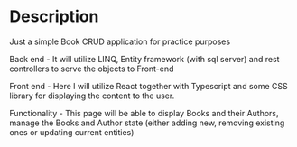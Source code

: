 # Description
Just a simple Book CRUD application for practice purposes

Back end - 
It will utilize LINQ, Entity framework (with sql server) and rest controllers 
to serve the objects to Front-end

Front end - 
Here I will utilize React together with Typescript and some CSS library for displaying the content to the user.

Functionality - 
This page will be able to display Books and their Authors, manage the Books and Author state
(either adding new, removing existing ones or updating current entities)
